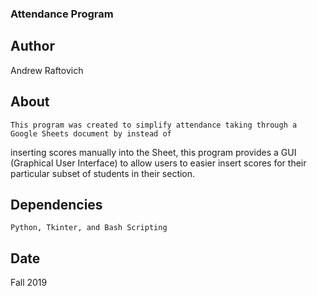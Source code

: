 ### Attendance Program

## Author

Andrew Raftovich

## About

	This program was created to simplify attendance taking through a Google Sheets document by instead of
inserting scores manually into the Sheet, this program provides a GUI (Graphical User Interface) to allow
users to easier insert scores for their particular subset of students in their section.

## Dependencies

	Python, Tkinter, and Bash Scripting

## Date

Fall 2019
